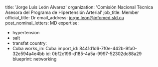 title: 'Jorge Luis León Alvarez'
organization: 'Comisión Nacional Técnica Asesora del Programa de Hipertensión Arterial'
job_title: Member
official_title: Dr
email_address: jorge.leon@infomed.sld.cu
post_nominal_letters: MD
expertise:
  - hypertension
  - salt
  - transfat
country:
  - Cuba
works_in: Cuba
import_id: 8441d1d6-7f0e-442b-9fa0-32e594a4e4bb
id: 0bf2c196-d185-4a5a-9997-52302dc88a29
blueprint: networking
